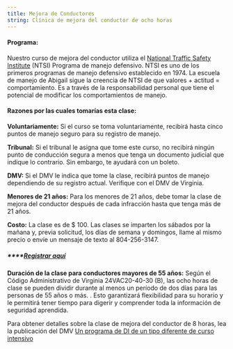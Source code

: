 ```yaml
---
title: Mejora de Conductores
string: Clínica de mejora del conductor de ocho horas
---
```

#### Programa:

Nuestro curso de mejora del conductor utiliza el [National Traffic Safety Institute](https://ntsi.com/about-ntsi/) (NTSI) Programa de manejo defensivo. NTSI es uno de los primeros programas de manejo defensivo establecido en 1974. La escuela de manejo de Abigail sigue la creencia de NTSI de que valores + actitud = comportamiento. Es a través de la responsabilidad personal que tiene el potencial de modificar los comportamientos de manejo.

#### Razones por las cuales tomarías esta clase:

 **Voluntariamente:**  Si el curso se toma voluntariamente, recibirá hasta cinco puntos de manejo seguro para su registro de manejo.

 **Tribunal:**  Si el tribunal le asigna que tome este curso, no recibirá ningún punto de conducción segura a menos que tenga un documento judicial que indique lo contrario. Sin embargo, te ayudará con un boleto.

 **DMV:**  Si el DMV le indica que tome la clase, recibirá puntos de manejo dependiendo de su registro actual. Verifique con el DMV de Virginia.

 **Menores de 21 años:**  Para los menores de 21 años, debe tomar la clase de mejora del conductor después de cada infracción hasta que tenga más de 21 años.

 **Costo:**  La clase es de $ 100. Las clases se imparten los sábados por la mañana y, previa solicitud, los días de semana y domingos, llame al mismo precio o envíe un mensaje de texto al 804-256-3147.

##### **\*\*\*\***[Registrar aquí](https://abigailsdrivingschool.setmore.com/)

 **Duración de la clase para conductores mayores de 55 años:**  Según el Código Administrativo de Virginia 24VAC20-40-30 (B), las ocho horas de clase se pueden dividir durante al menos un período de dos días para las personas de 55 años o más. . Esto garantizará flexibilidad para su horario y le permitirá tener tiempo para digerir y comprender toda la información de seguridad aprendida.

Para obtener detalles sobre la clase de mejora del conductor de 8 horas, lea la publicación del DMV [Un programa de DI de un tipo diferente de curso intensivo](http://www.dmv.state.va.us/webdoc/pdf/dmv114.pdf)